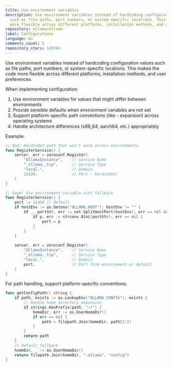 ```yaml
---
title: Use environment variables
description: Use environment variables instead of hardcoding configuration values
  such as file paths, port numbers, or system-specific locations. This makes the code
  more flexible across different platforms, installation methods, and user preferences.
repository: ollama/ollama
label: Configurations
language: Go
comments_count: 5
repository_stars: 145704
---
```


Use environment variables instead of hardcoding configuration values such as file paths, port numbers, or system-specific locations. This makes the code more flexible across different platforms, installation methods, and user preferences.

When implementing configuration:

1. Use environment variables for values that might differ between environments
2. Provide sensible defaults when environment variables are not set
3. Support platform-specific path conventions (like `~` expansion) across operating systems
4. Handle architecture differences (x86_64, aarch64, etc.) appropriately

Example:

```go
// Bad: Hardcoded path that won't work across environments
func RegisterService() {
    server, err = zeroconf.Register(
        "OllamaInstance",    // Service Name
        "_ollama._tcp",      // Service Type
        "local.",            // Domain
        11434,               // Port - hardcoded!
    )
}

// Good: Use environment variable with fallback
func RegisterService() {
    port := 11434 // Default
    if hostEnv := os.Getenv("OLLAMA_HOST"); hostEnv != "" {
        if _, portStr, err := net.SplitHostPort(hostEnv); err == nil && portStr != "" {
            if p, err := strconv.Atoi(portStr); err == nil {
                port = p
            }
        }
    }
    
    server, err = zeroconf.Register(
        "OllamaInstance",    // Service Name
        "_ollama._tcp",      // Service Type
        "local.",            // Domain
        port,                // Port from environment or default
    )
}
```

For path handling, support platform-specific conventions:

```go
func getConfigPath() string {
    if path, exists := os.LookupEnv("OLLAMA_CONFIG"); exists {
        // Handle home directory expansion
        if strings.HasPrefix(path, "~/") {
            homeDir, err := os.UserHomeDir()
            if err == nil {
                path = filepath.Join(homeDir, path[2:])
            }
        }
        return path
    }
    // Default fallback
    homeDir, _ := os.UserHomeDir()
    return filepath.Join(homeDir, ".ollama", "config")
}
```
